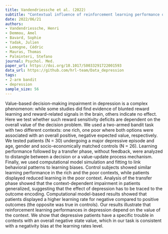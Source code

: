 ```yaml
---
title: Vandendriessche et al. (2022)
subtitle: "Contextual influence of reinforcement learning performance of depression: evidence for a negativity bias?"
date: 2022/06/21
authors:
- Vandendriessche, Henri
- Demmou, Amel
- Bavard, Sophie
- Yadak, Julien
- Lemogne, Cédric
- Mauras, Thomas
- Palminteri, Stefano
journal: Psychol. Med.
paper_url: https://doi.org/10.1017/S0033291722001593
data_url: https://github.com/hrl-team/Data_depression
tags:
- 2-arm bandit
- depression
sample_size: 56
---
```


Value-based decision-making impairment in depression is a complex phenomenon: while some studies did find evidence of blunted reward learning and reward-related signals in the brain, others indicate no effect. Here we test whether such reward sensitivity deficits are dependent on the overall value of the decision problem. We used a two-armed bandit task with two different contexts: one rich, one poor where both options were associated with an overall positive, negative expected value, respectively. We tested patients (N = 30) undergoing a major depressive episode and age, gender and socio-economically matched controls (N = 26). Learning performance followed by a transfer phase, without feedback, were analyzed to distangle between a decision or a value-update process mechanism. Finally, we used computational model simulation and fitting to link behavioral patterns to learning biases. Control subjects showed similar learning performance in the rich and the poor contexts, while patients displayed reduced learning in the poor context. Analysis of the transfer phase showed that the context-dependent impairment in patients generalized, suggesting that the effect of depression has to be traced to the outcome encoding. Computational model-based results showed that patients displayed a higher learning rate for negative compared to positive outcomes (the opposite was true in controls). Our results illustrate that reinforcement learning performances in depression depend on the value of the context. We show that depressive patients have a specific trouble in contexts with an overall negative state value, which in our task is consistent with a negativity bias at the learning rates level.
